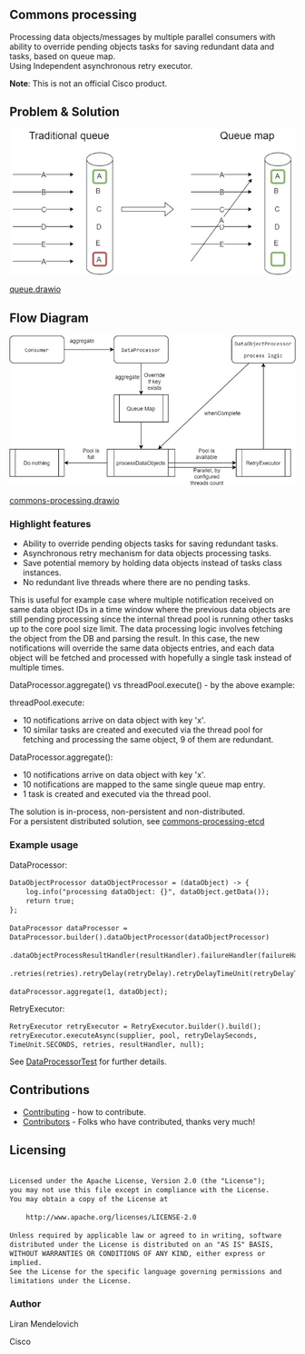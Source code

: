 ## Commons processing
Processing data objects/messages by multiple parallel consumers with ability to override pending objects tasks for saving redundant data and tasks, based on queue map.  
Using Independent asynchronous retry executor.

**Note**: This is not an official Cisco product.

## Problem & Solution
![queue](./docs/queue.jpg)

[queue.drawio](./docs/queue.drawio)

## Flow Diagram
  
![Commons processing](./docs/commons-processing.jpg)

[commons-processing.drawio](./docs/commons-processing.drawio)

### Highlight features 
* Ability to override pending objects tasks for saving redundant tasks. 
* Asynchronous retry mechanism for data objects processing tasks. 
* Save potential memory by holding data objects instead of tasks class instances. 
* No redundant live threads where there are no pending tasks. 

This is useful for example case where multiple notification received on same data object IDs in a time window where the previous data objects are still pending processing since the internal thread pool is running other tasks up to the core pool size limit. The data processing logic involves fetching the object from the DB and parsing the result. In this case, the new notifications will override the same data objects entries, and each data object will be fetched and processed with hopefully a single task instead of multiple times. 

DataProcessor.aggregate() vs threadPool.execute() - by the above example:

threadPool.execute: 
* 10 notifications arrive on data object with key 'x'. 
* 10 similar tasks are created and executed via the thread pool for fetching and processing the same object, 9 of them are redundant.

DataProcessor.aggregate():
* 10 notifications arrive on data object with key 'x'. 
* 10 notifications are mapped to the same single queue map entry. 
* 1 task is created and executed via the thread pool. 

The solution is in-process, non-persistent and non-distributed.  
For a persistent distributed solution, see [commons-processing-etcd](./commons-processing-etcd/README.md)

### Example usage
DataProcessor:

```
DataObjectProcessor dataObjectProcessor = (dataObject) -> {
	log.info("processing dataObject: {}", dataObject.getData());
	return true;
};

DataProcessor dataProcessor = DataProcessor.builder().dataObjectProcessor(dataObjectProcessor)
		.dataObjectProcessResultHandler(resultHandler).failureHandler(failureHandler).numOfThreads(numOfThreads)
		.retries(retries).retryDelay(retryDelay).retryDelayTimeUnit(retryDelayTimeUnit).build();
				
dataProcessor.aggregate(1, dataObject);
```

RetryExecutor:

```
RetryExecutor retryExecutor = RetryExecutor.builder().build();
retryExecutor.executeAsync(supplier, pool, retryDelaySeconds, TimeUnit.SECONDS, retries, resultHandler, null);
```

See [DataProcessorTest](./commons-processing/src/test/java/com/cisco/commons/processing/DataProcessorTest.java) for further details.

## Contributions
 * [Contributing](CONTRIBUTING.md) - how to contribute.
 * [Contributors](docs/CONTRIBUTORS.md) - Folks who have contributed, thanks very much!

## Licensing

```

Licensed under the Apache License, Version 2.0 (the "License");
you may not use this file except in compliance with the License.
You may obtain a copy of the License at

    http://www.apache.org/licenses/LICENSE-2.0

Unless required by applicable law or agreed to in writing, software
distributed under the License is distributed on an "AS IS" BASIS,
WITHOUT WARRANTIES OR CONDITIONS OF ANY KIND, either express or implied.
See the License for the specific language governing permissions and
limitations under the License.
```

### Author
Liran Mendelovich

Cisco
